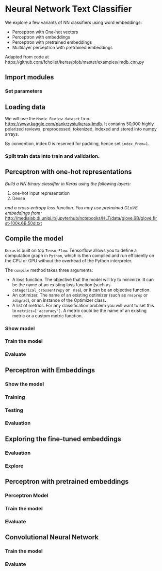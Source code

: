 # Neural Network Text Classifier
We explore a few variants of NN classifiers using word embeddings:
<ul>
<li>Perceptron with One-hot vectors</li>
<li>Perceptron with embeddings</li>
<li>Perceptron with pretrained embeddings</li>
<li>Multilayer perceptron with pretrained embeddings</li>
</ul>
Adapted from code at https://github.com/fchollet/keras/blob/master/examples/imdb_cnn.py

## Import modules
### Set parameters

## Loading data

We will use the `Movie Review dataset` from https://www.kaggle.com/pankrzysiu/keras-imdb.
It contains 50,000 highly polarized reviews, preprocessed, tokenized, indexed and stored into numpy arrays.

By convention, index 0 is reserved for padding, hence set `index_from=1`.
### Split train data into train and validation.

## Perceptron with one-hot representations

*Build a NN binary classifier in Keras using the following layers:*
1. one-hot input representation
4. Dense

*and a cross-entropy loss function.
You may use pretrained GLoVE embeddings from:*
http://medialab.di.unipi.it/jupyterhub/notebooks/HLT/data/glove.6B/glove.first-100k.6B.50d.txt

## Compile the model
`Keras` is built on top `TensorFlow`. Tensorflow allows you to define a computation graph in `Python`, which is then compiled and run efficiently on the CPU or GPU without the overhead of the Python interpreter.

The `compile` method takes three arguments:
- A loss function. The objective that the model will try to minimize. It can be the name of an existing loss function (such as `categorical_crossentropy` or ` mse`), or it can be an objective function.
- An optimizer. The name of an existing optimizer (such as `rmsprop` or `adagrad`), or an instance of the Optimizer class.
- A list of metrics. For any classification problem you will want to set this to `metrics=['accuracy']`. A metric could be the name of an existing metric or a custom metric function.

### Show model
### Train the model
### Evaluate
## Perceptron with Embeddings
### Show the model
### Training
### Testing
### Evaluation
## Exploring the fine-tuned embeddings
### Evaluation
### Explore
## Perceptron with pretrained embeddings
### Perceptron Model
### Train the model
### Evaluate
## Convolutional Neural Network
### Train the model
### Evaluate
